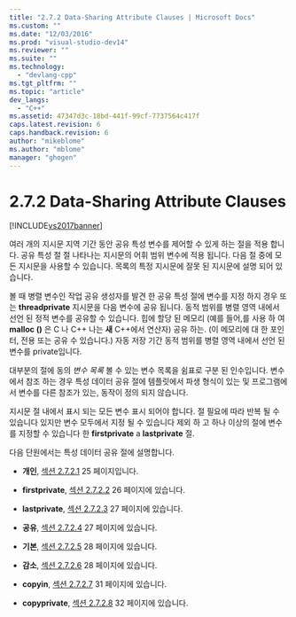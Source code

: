 ```yaml
---
title: "2.7.2 Data-Sharing Attribute Clauses | Microsoft Docs"
ms.custom: ""
ms.date: "12/03/2016"
ms.prod: "visual-studio-dev14"
ms.reviewer: ""
ms.suite: ""
ms.technology: 
  - "devlang-cpp"
ms.tgt_pltfrm: ""
ms.topic: "article"
dev_langs: 
  - "C++"
ms.assetid: 47347d3c-18bd-441f-99cf-7737564c417f
caps.latest.revision: 6
caps.handback.revision: 6
author: "mikeblome"
ms.author: "mblome"
manager: "ghogen"
---
```

# 2.7.2 Data-Sharing Attribute Clauses
[!INCLUDE[vs2017banner](../../assembler/inline/includes/vs2017banner.md)]

여러 개의 지시문 지역 기간 동안 공유 특성 변수를 제어할 수 있게 하는 절을 적용 합니다.  공유 특성 절 절 나타나는 지시문의 어휘 범위 변수에 적용 됩니다.  다음 절 중에 모든 지시문을 사용할 수 있습니다.  목록의 특정 지시문에 잘못 된 지시문에 설명 되어 있습니다.  
  
 볼 때 병렬 변수인 작업 공유 생성자를 발견 한 공유 특성 절에 변수를 지정 하지 경우 또는  **threadprivate** 지시문을 다음 변수에 공유 됩니다.  동적 범위를 병렬 영역 내에서 선언 된 정적 변수를 공유할 수 있습니다.  힙에 할당 된 메모리 \(예를 들어,를 사용 하 여  **malloc \(\)** 은 C 나 C\+\+ 나는  **새** C\+\+에서 연산자\) 공유 하는.  \(이 메모리에 대 한 포인터, 전용 또는 공유 수 있습니다.\) 자동 저장 기간 동적 범위를 병렬 영역 내에서 선언 된 변수를 private입니다.  
  
 대부분의 절에 동의  *변수 목록* 볼 수 있는 변수 목록을 쉼표로 구분 된 인수입니다.  변수에서 참조 하는 경우 특성 데이터 공유 절에 템플릿에서 파생 형식이 있는 및 프로그램에서 변수를 다른 참조가 있는, 동작이 정의 되지 않습니다.  
  
 지시문 절 내에서 표시 되는 모든 변수 표시 되어야 합니다.  절 필요에 따라 반복 될 수 있습니다 있지만 변수 모두에서 지정 될 수 있습니다 제외 하 고 하나 이상의 절에 변수를 지정할 수 있습니다 한  **firstprivate** a  **lastprivate** 절.  
  
 다음 단원에서는 특성 데이터 공유 절에 설명합니다.  
  
-   **개인**,  [섹션 2.7.2.1](../../parallel/openmp/2-7-2-1-private.md) 25 페이지입니다.  
  
-   **firstprivate**,  [섹션 2.7.2.2](../../parallel/openmp/2-7-2-2-firstprivate.md) 26 페이지에 있습니다.  
  
-   **lastprivate**,  [섹션 2.7.2.3](../../parallel/openmp/2-7-2-3-lastprivate.md) 27 페이지에 있습니다.  
  
-   **공유**,  [섹션 2.7.2.4](../../parallel/openmp/2-7-2-4-shared.md) 27 페이지에 있습니다.  
  
-   **기본**,  [섹션 2.7.2.5](../../parallel/openmp/2-7-2-5-default.md) 28 페이지에 있습니다.  
  
-   **감소**,  [섹션 2.7.2.6](../../parallel/openmp/2-7-2-6-reduction.md) 28 페이지에 있습니다.  
  
-   **copyin**,  [섹션 2.7.2.7](../../parallel/openmp/2-7-2-7-copyin.md) 31 페이지에 있습니다.  
  
-   **copyprivate**,  [섹션 2.7.2.8](../../parallel/openmp/2-7-2-8-copyprivate.md) 32 페이지에 있습니다.